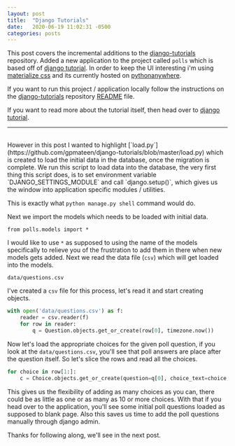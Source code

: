 ```yaml
---
layout: post
title:  "Django Tutorials"
date:   2020-06-19 11:02:31 -0500
categories: posts
---
```

This post covers the incremental additions to the [django-tutorials](https://github.com/gpmateen/django-tutorials) repository. Added a new application to the project called `polls` which is based off of [django tutorial](https://docs.djangoproject.com/en/3.0/intro/tutorial01/). In order to keep the UI interesting i'm using [materialize css](https://materializecss.com/) and its currently hosted on [pythonanywhere](http://gpmateen.pythonanywhere.com/).

If you want to run this project / application locally follow the instructions on the [django-tutorials](https://github.com/gpmateen/django-tutorials) repository [README](https://github.com/gpmateen/django-tutorials/blob/master/README.md) file.

If you want to read more about the tutorial itself, then head over to [django tutorial](https://docs.djangoproject.com/en/3.0/intro/tutorial01/).
<br>
<hr>
<br>
However in this post I wanted to highlight [`load.py`](https://github.com/gpmateen/django-tutorials/blob/master/load.py) which is created to load the initial data in the database, once the migration is complete. We run this script to load data into the database, the very first thing this script does, is to set environment variable `DJANGO_SETTINGS_MODULE` and call `django.setup()`, which gives us the window into application specific modules / utilities. 

This is exactly what `python manage.py shell` command would do.

Next we import the models which needs to be loaded with initial data. 

`from polls.models import *`

I would like to use `*` as supposed to using the name of the models specifically to relieve you of the frustration to add them in there when new models gets added. Next we read the data file (`csv`) which will get loaded into the models.

`data/questions.csv`

I've created a `csv` file for this process, let's read it and start creating objects.

```python
with open('data/questions.csv') as f:
    reader = csv.reader(f)
    for row in reader:
        q = Question.objects.get_or_create(row[0], timezone.now())
```

Now let's load the appropriate choices for the given poll question, if you look at the `data/questions.csv`, you'll see that poll answers are place after the question itself. So let's slice the rows and read all the choices.

```python
for choice in row[1:]:
    c = Choice.objects.get_or_create(question=q[0], choice_text=choice, votes=0)
```

This gives us the flexibility of adding as many choices as you can, there could be as little as one or as many as 10 or more choices. With that if you head over to the application, you'll see some initial poll questions loaded as supposed to blank page. Also this saves us time to add the poll questions manually through django admin.

Thanks for following along, we'll see in the next post.